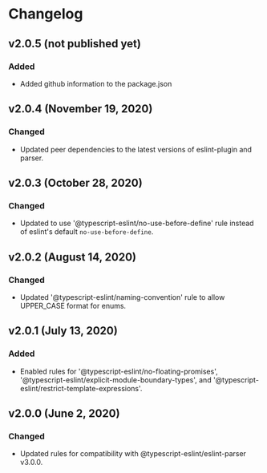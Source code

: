 # Changelog

## v2.0.5 (not published yet)

### Added

- Added github information to the package.json

## v2.0.4 (November 19, 2020)

### Changed

- Updated peer dependencies to the latest versions of eslint-plugin and parser.

## v2.0.3 (October 28, 2020)

### Changed

- Updated to use '@typescript-eslint/no-use-before-define' rule instead of eslint's default `no-use-before-define`.

## v2.0.2 (August 14, 2020)

### Changed

- Updated '@typescript-eslint/naming-convention' rule to allow UPPER_CASE format for enums.

## v2.0.1 (July 13, 2020)

### Added

- Enabled rules for '@typescript-eslint/no-floating-promises', '@typescript-eslint/explicit-module-boundary-types', and '@typescript-eslint/restrict-template-expressions'.

## v2.0.0 (June 2, 2020)

### Changed

- Updated rules for compatibility with @typescript-eslint/eslint-parser v3.0.0.

